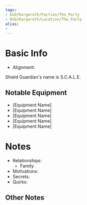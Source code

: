 ```yaml
---
tags:
- DnD/Kargaroth/Faction/The_Party
- DnD/Kargaroth/Location/The_Party
alias:
- 
---
```

# Basic Info
- Alignment: 

Shield Guardian's name is S.C.A.L.E.

## Notable Equipment
- [Equipment Name]
- [Equipment Name]
- [Equipment Name]
- [Equipment Name]
- [Equipment Name]

# Notes
- Relationships: 
	- Family
- Motivations: 
- Secrets: 
- Quirks: 

## Other Notes